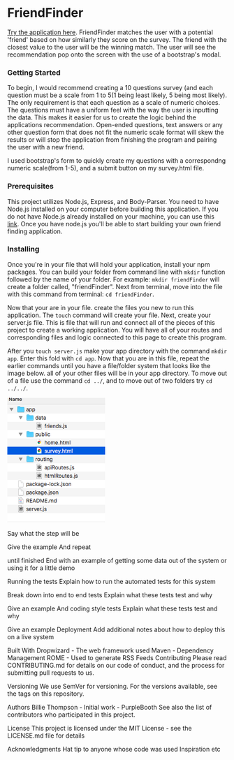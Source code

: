 
# FriendFinder
[Try the application here](https://warm-sands-98393.herokuapp.com/).
FriendFinder matches the user with a potential 'friend' based on how similarly they score on the survey. The friend with the closest value to the user will be the winning match. The user will see the recommendation pop onto the screen with the use of a bootstrap's modal.  

### Getting Started
To begin, I would recommend creating a 10 questions survey (and each question must be a scale from 1 to 5(1 being least likely, 5 being most likely). The only requirement is that each question as a scale of numeric choices. The questions must have a uniform feel with the way the user is inputting the data. This makes it easier for us to create the logic behind the applications recommendation. Open-ended questions, text answers or any other question form that does not fit the numeric scale format will skew the results or will stop the application from finishing the program and pairing the user with a new friend. 

I used bootstrap's form to quickly create my questions with a correspondng numeric scale(from 1-5), and a submit button on my survey.html file. 

### Prerequisites
This project utilizes Node.js, Express, and Body-Parser. You need to have Node.js installed on your computer before building this application. If you do not have Node.js already installed on your machine, you can use this [link](https://nodejs.org/en/). Once you have node.js you'll be able to start building your own friend finding application. 


### Installing
Once you're in your file that will hold your application, install your npm packages. You can build your folder from command line with `mkdir` function followed by the name of your folder. For example: `mkdir friendFinder` will create a folder called, "friendFinder". 
Next from terminal, move into the file with this command from terminal: `cd friendFinder`. 

Now that your are in your file. create the files you new to run this application. The `touch` command will create your file. 
Next, create your server.js file. This is file that will run and connect all of the pieces of this project to create a working application. You will have all of your routes and corresponding files and logic connected to this page to create this program. 

After you `touch server.js` make your app directory with the command `mkdir app`. Enter this fold with `cd app`. Now that you are in this file, repeat the earlier commands until you have a file/folder system that looks like the image below. all of your other files will be in your app directory. To move out of a file use the command `cd ../`, and to move out of two folders try `cd ../../`.

![file structure](filestructure.png)




Say what the step will be

Give the example
And repeat

until finished
End with an example of getting some data out of the system or using it for a little demo

Running the tests
Explain how to run the automated tests for this system

Break down into end to end tests
Explain what these tests test and why

Give an example
And coding style tests
Explain what these tests test and why

Give an example
Deployment
Add additional notes about how to deploy this on a live system

Built With
Dropwizard - The web framework used
Maven - Dependency Management
ROME - Used to generate RSS Feeds
Contributing
Please read CONTRIBUTING.md for details on our code of conduct, and the process for submitting pull requests to us.

Versioning
We use SemVer for versioning. For the versions available, see the tags on this repository.

Authors
Billie Thompson - Initial work - PurpleBooth
See also the list of contributors who participated in this project.

License
This project is licensed under the MIT License - see the LICENSE.md file for details

Acknowledgments
Hat tip to anyone whose code was used
Inspiration
etc
